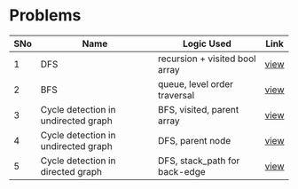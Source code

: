 # Problems

SNo | Name | Logic Used | Link |
----|------|------------|------|
1 | DFS | recursion + visited bool array | [view](dfs_graph.cpp)
2 | BFS | queue, level order traversal | [view](bfs_graph.cpp)
3 | Cycle detection in undirected graph | BFS, visited, parent array | [view](cycle_undirected.cpp)
4 | Cycle detection in undirected graph | DFS, parent node | [view](cycle_undirected_dfs.cpp)
5 | Cycle detection in directed graph | DFS, stack_path for back-edge | [view](cycle_directed.cpp)